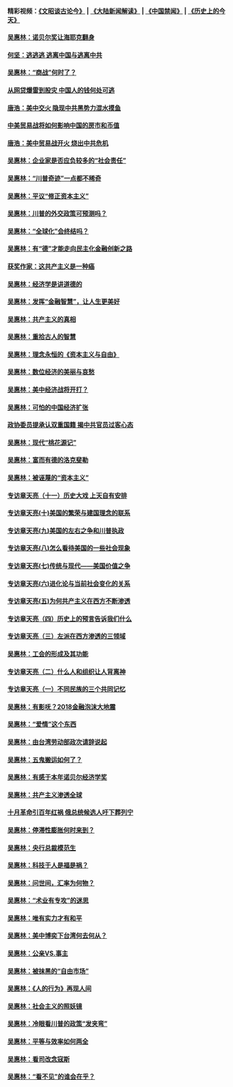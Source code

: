 #### 精彩视频：[《文昭谈古论今》](https://github.com/gfw-breaker/wenzhao/blob/master/README.md?t=12311231) | [《大陆新闻解读》](https://github.com/gfw-breaker/ntdtv-comedy/blob/master/README.md?t=12311231) | [《中国禁闻》](https://github.com/gfw-breaker/ntdtv-news/blob/master/README.md?t=12311231) | [《历史上的今天》](https://github.com/gfw-breaker/today-in-history/blob/master/README.md?t=12311231) 

#### [吴惠林：诺贝尔奖让海耶克翻身](../pages/nsc423/n10890049.md?t=12311231) 

#### [何坚：逃逃逃 逃离中国与逃离中共](../pages/nsc423/n10592891.md?t=12311231) 

#### [吴惠林：“商战”何时了？](../pages/nsc423/n10573558.md?t=12311231) 

#### [从网贷爆雷到股灾 中国人的钱何处可逃](../pages/nsc423/n10572800.md?t=12311231) 

#### [唐浩：美中交火 隐现中共黑势力混水摸鱼](../pages/nsc423/n10544040.md?t=12311231) 

#### [中美贸易战将如何影响中国的房市和币值](../pages/nsc423/n10543697.md?t=12311231) 

#### [唐浩：美中贸易战开火 烧出中共危机](../pages/nsc423/n10540126.md?t=12311231) 

#### [吴惠林：企业家是否应负较多的“社会责任”](../pages/nsc423/n10535022.md?t=12311231) 

#### [吴惠林：“川普奇迹”一点都不稀奇](../pages/nsc423/n10512808.md?t=12311231) 

#### [吴惠林：平议“修正资本主义”](../pages/nsc423/n10495724.md?t=12311231) 

#### [吴惠林：川普的外交政策可预测吗？](../pages/nsc423/n10462387.md?t=12311231) 

#### [吴惠林：“全球化”会终结吗？](../pages/nsc423/n10452838.md?t=12311231) 

#### [吴惠林：有“德”才能走向民主化金融创新之路](../pages/nsc423/n10432292.md?t=12311231) 

#### [获奖作家：这共产主义是一种癌](../pages/nsc423/n10431541.md?t=12311231) 

#### [吴惠林：经济学是讲道德的](../pages/nsc423/n10398014.md?t=12311231) 

#### [吴惠林：发挥“金融智慧”，让人生更美好](../pages/nsc423/n10375019.md?t=12311231) 

#### [吴惠林：共产主义的真相](../pages/nsc423/n10351394.md?t=12311231) 

#### [吴惠林：重拾古人的智慧](../pages/nsc423/n10337691.md?t=12311231) 

#### [吴惠林：理念永恒的《资本主义与自由》](../pages/nsc423/n10316274.md?t=12311231) 

#### [吴惠林：数位经济的美丽与哀愁](../pages/nsc423/n10292946.md?t=12311231) 

#### [吴惠林：美中经济战将开打？](../pages/nsc423/n10258825.md?t=12311231) 

#### [吴惠林：可怕的中国经济扩张](../pages/nsc423/n10219147.md?t=12311231) 

#### [政协委员提承认双重国籍 揭中共官员过客心态](../pages/nsc423/n10208809.md?t=12311231) 

#### [吴惠林：现代“桃花源记”](../pages/nsc423/n10185234.md?t=12311231) 

#### [吴惠林：富而有德的洛克斐勒](../pages/nsc423/n10142264.md?t=12311231) 

#### [吴惠林：被诬蔑的“资本主义”](../pages/nsc423/n10124816.md?t=12311231) 

#### [专访章天亮（十一）历史大戏 上天自有安排](../pages/nsc423/n10094905.md?t=12311231) 

#### [专访章天亮(十)美国的繁荣与建国理念的联系](../pages/nsc423/n10094899.md?t=12311231) 

#### [专访章天亮(九)美国的左右之争和川普执政](../pages/nsc423/n10094889.md?t=12311231) 

#### [专访章天亮(八)怎么看待美国的一些社会现象](../pages/nsc423/n10094857.md?t=12311231) 

#### [专访章天亮(七)传统与现代——美国价值之争](../pages/nsc423/n10093140.md?t=12311231) 

#### [专访章天亮(六)进化论与当前社会变化的关系](../pages/nsc423/n10092036.md?t=12311231) 

#### [专访章天亮(五)为何共产主义在西方不断渗透](../pages/nsc423/n10083620.md?t=12311231) 

#### [专访章天亮（四）历史上的预言告诉我们什么](../pages/nsc423/n10083606.md?t=12311231) 

#### [专访章天亮（三）左派在西方渗透的三领域](../pages/nsc423/n10081115.md?t=12311231) 

#### [吴惠林：工会的形成及其功能](../pages/nsc423/n10080633.md?t=12311231) 

#### [专访章天亮（二）什么人和组织让人背离神](../pages/nsc423/n10076637.md?t=12311231) 

#### [专访章天亮（一）不同民族的三个共同记忆](../pages/nsc423/n10074188.md?t=12311231) 

#### [吴惠林：有影呒？2018金融泡沫大地震](../pages/nsc423/n10040534.md?t=12311231) 

#### [吴惠林：“爱情”这个东西](../pages/nsc423/n10019423.md?t=12311231) 

#### [吴惠林：由台湾劳动部政次请辞说起](../pages/nsc423/n9979679.md?t=12311231) 

#### [吴惠林：五鬼搬运如何了？](../pages/nsc423/n9925338.md?t=12311231) 

#### [吴惠林：有感于本年诺贝尔经济学奖](../pages/nsc423/n9871883.md?t=12311231) 

#### [吴惠林：共产主义渗透全球](../pages/nsc423/n9812748.md?t=12311231) 

#### [十月革命引百年红祸 俄总统候选人吁下葬列宁](../pages/nsc423/n9810182.md?t=12311231) 

#### [吴惠林：停滞性膨胀何时来到？](../pages/nsc423/n9764136.md?t=12311231) 

#### [吴惠林：央行总裁模范生](../pages/nsc423/n9728134.md?t=12311231) 

#### [吴惠林：科技于人是福是祸？](../pages/nsc423/n9672982.md?t=12311231) 

#### [吴惠林：问世间，汇率为何物？](../pages/nsc423/n9621788.md?t=12311231) 

#### [吴惠林：“术业有专攻”的迷思](../pages/nsc423/n9580363.md?t=12311231) 

#### [吴惠林：唯有实力才有和平](../pages/nsc423/n9529599.md?t=12311231) 

#### [吴惠林：美中博奕下台湾何去何从？](../pages/nsc423/n9483598.md?t=12311231) 

#### [吴惠林：公亲VS.事主](../pages/nsc423/n9425637.md?t=12311231) 

#### [吴惠林：被抹黑的“自由市场”](../pages/nsc423/n9351545.md?t=12311231) 

#### [吴惠林：《人的行为》再现人间](../pages/nsc423/n9296339.md?t=12311231) 

#### [吴惠林：社会主义的照妖镜](../pages/nsc423/n9243460.md?t=12311231) 

#### [吴惠林：冷眼看川普的政策“发夹弯”](../pages/nsc423/n9120684.md?t=12311231) 

#### [吴惠林：平等与效率如何两全](../pages/nsc423/n9075430.md?t=12311231) 

#### [吴惠林：看司改念寇斯](../pages/nsc423/n9024915.md?t=12311231) 

#### [吴惠林：“看不见”的谁会在乎？](../pages/nsc423/n8977488.md?t=12311231) 


